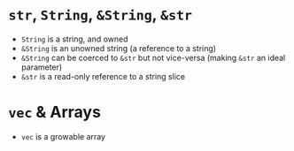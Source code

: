 # `str`, `String`, `&String`, `&str`

- `String` is a string, and owned
- `&String` is an unowned string (a reference to a string)
- `&String` can be coerced to `&str` but not vice-versa (making `&str` an ideal parameter)
- `&str` is a read-only reference to a string slice

# `vec` & Arrays

- `vec` is a growable array
